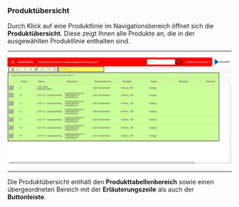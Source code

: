 ### Produktübersicht

Durch Klick auf eine Produktlinie im Navigationsbereich öffnet sich die **Produktübersicht**. Diese zeigt Ihnen alle Produkte an, die in der ausgewählten Produktlinie enthalten sind.

---
![](/Pictures/Web-Client/Produktlinie/Produktübersicht/produktübersicht_1.png)

---

Die Produktübersicht enthält den **Produkttabellenbereich** sowie einen übergeordneten Bereich mit der **Erläuterungszeile** als auch der **Buttonleiste**.
